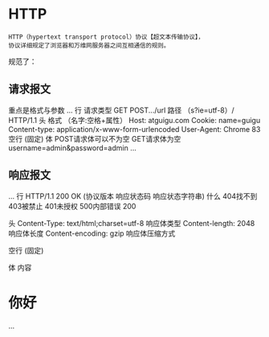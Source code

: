 # HTTP

    HTTP（hypertext transport protocol）协议【超文本传输协议】，
    协议详细规定了浏览器和万维网服务器之间互相通信的规则。

规范了：

## 请求报文

重点是格式与参数
...
行 请求类型 GET POST.../url 路径 （s?ie=utf-8）/ HTTP/1.1
头 格式 （名字:空格+属性）
Host: atguigu.com
Cookie: name=guigu
Content-type: application/x-www-form-urlencoded
User-Agent: Chrome 83
空行 (固定)
体 POST请求体可以不为空 GET请求体为空
username=admin&password=admin
...

## 响应报文

...
行 HTTP/1.1 200 OK (协议版本 响应状态码 响应状态字符串) 什么 404找不到 403被禁止 401未授权 500内部错误 200

头 Content-Type: text/html;charset=utf-8 响应体类型
Content-length: 2048 响应体长度
Content-encoding: gzip 响应体压缩方式

空行 (固定)

体 内容
<html>
<head>
<body>
<h1>你好</h1>
</body>
</head>
</html>

...
    